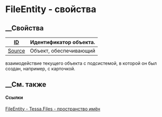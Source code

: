 # FileEntity - свойства
##  __Свойства
[ID](P_Tessa_Files_FileEntity_ID.htm)| Идентификатор объекта.  
---|---  
[Source](P_Tessa_Files_FileEntity_Source.htm)|  Объект, обеспечивающий
взаимодействие текущего объекта с подсистемой, в которой он был создан,
например, с карточкой.  
## __См. также
#### Ссылки
[FileEntity - ](T_Tessa_Files_FileEntity.htm)
[Tessa.Files - пространство имён](N_Tessa_Files.htm)
